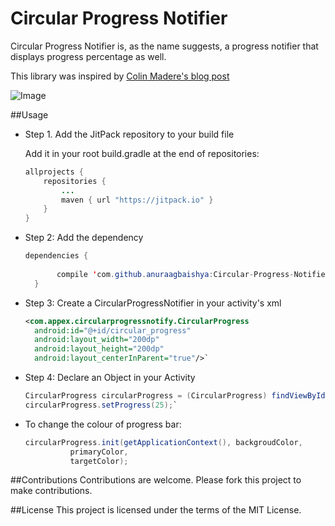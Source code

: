 # Circular Progress Notifier
Circular Progress Notifier is, as the name suggests, a progress notifier that displays progress percentage as well.

This library was inspired by [Colin Madere's blog post](http://tech.taskrabbit.com/blog/2014/11/07/android-custom-progress-view/)

![Image](http://i.imgur.com/8AP1KPq.jpg)

##Usage
* Step 1. Add the JitPack repository to your build file

  Add it in your root build.gradle at the end of repositories:
    ```java
    allprojects {
		repositories {
			...
			maven { url "https://jitpack.io" }
		}
	}
	```
	
* Step 2: Add the dependency
    ```java
    dependencies {
      
      	   compile 'com.github.anuraagbaishya:Circular-Progress-Notifier:v1.0'
	  }
	```
* Step 3: Create a CircularProgressNotifier in your activity's xml
  
    ```xml
    <com.appex.circularprogressnotify.CircularProgress
      android:id="@+id/circular_progress"
      android:layout_width="200dp"
      android:layout_height="200dp"
      android:layout_centerInParent="true"/>`
    ```
* Step 4: Declare an Object in your Activity

    ```java
    CircularProgress circularProgress = (CircularProgress) findViewById(R.id.circular_progress);
    circularProgress.setProgress(25);`
    ```
* To change the colour of progress bar:

    ```java
    circularProgress.init(getApplicationContext(), backgroudColor,
              primaryColor,
              targetColor);
    ```
##Contributions
Contributions are welcome. Please fork this project to make contributions.

##License
This project is licensed under the terms of the MIT License.
